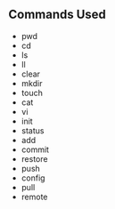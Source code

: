 ## Commands Used 
- pwd
- cd
- ls
- ll
- clear
- mkdir
- touch
- cat
- vi
- init
- status
- add
- commit
- restore
- push
- config
- pull
- remote
